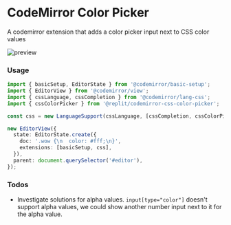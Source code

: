 # CodeMirror Color Picker

A codemirror extension that adds a color picker input next to CSS color values

![preview](https://replit.com/cdn-cgi/image/width=3840,quality=80/https://storage.googleapis.com/replit/images/1632627522442_46320608eaa3f0c58bebd5fe4a10efc2.gif)

### Usage

```ts
import { basicSetup, EditorState } from '@codemirror/basic-setup';
import { EditorView } from '@codemirror/view';
import { cssLanguage, cssCompletion } from '@codemirror/lang-css';
import { cssColorPicker } from '@replit/codemirror-css-color-picker';

const css = new LanguageSupport(cssLanguage, [cssCompletion, cssColorPicker]);

new EditorView({
  state: EditorState.create({
    doc: '.wow {\n  color: #fff;\n}',
    extensions: [basicSetup, css],
  }),
  parent: document.querySelector('#editor'),
});
```

### Todos

- Investigate solutions for alpha values. `input[type="color"]` doesn't support alpha values, we could show another number input next to it for the alpha value.
